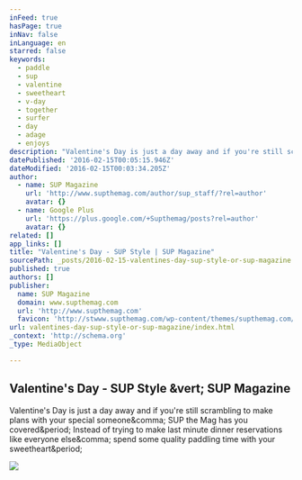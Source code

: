 ```yaml
---
inFeed: true
hasPage: true
inNav: false
inLanguage: en
starred: false
keywords:
  - paddle
  - sup
  - valentine
  - sweetheart
  - v-day
  - together
  - surfer
  - day
  - adage
  - enjoys
description: "Valentine's Day is just a day away and if you're still scrambling to make plans with your special someone, SUP the Mag has you covered. Instead of trying to make last minute dinner reservations like everyone else, spend some quality paddling time with your sweetheart."
datePublished: '2016-02-15T00:05:15.946Z'
dateModified: '2016-02-15T00:03:34.205Z'
author:
  - name: SUP Magazine
    url: 'http://www.supthemag.com/author/sup_staff/?rel=author'
    avatar: {}
  - name: Google Plus
    url: 'https://plus.google.com/+Supthemag/posts?rel=author'
    avatar: {}
related: []
app_links: []
title: "Valentine's Day - SUP Style | SUP Magazine"
sourcePath: _posts/2016-02-15-valentines-day-sup-style-or-sup-magazine.md
published: true
authors: []
publisher:
  name: SUP Magazine
  domain: www.supthemag.com
  url: 'http://www.supthemag.com'
  favicon: 'http://stwww.supthemag.com/wp-content/themes/supthemag.com/favicon.ico'
url: valentines-day-sup-style-or-sup-magazine/index.html
_context: 'http://schema.org'
_type: MediaObject

---
```

<article style=""><h1>Valentine's Day - SUP Style &amp;vert; SUP Magazine</h1><p>Valentine's Day is just a day away and if you're still scrambling to make plans with your special someone&amp;comma; SUP the Mag has you covered&amp;period; Instead of trying to make last minute dinner reservations like everyone else&amp;comma; spend some quality paddling time with your sweetheart&amp;period;</p><img src="http://stwww.supthemag.com/wp-content/uploads/2016/02/valentines-day-vid.png" /></article>